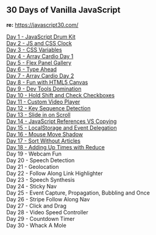## 30 Days of Vanilla JavaScript

**re:** https://javascript30.com/<br />

[Day 1 - JavaScript Drum Kit](https://wattmalsh.com/30/1)<br />
[Day 2 - JS and CSS Clock](https://wattmalsh.com/30/2)<br />
[Day 3 - CSS Variables](https://wattmalsh.com/30/3)<br />
[Day 4 - Array Cardio Day 1](https://wattmalsh.com/30/4)<br />
[Day 5 - Flex Panel Gallery](https://wattmalsh.com/30/5)<br />
[Day 6 - Type Ahead](https://wattmalsh.com/30/6)<br />
[Day 7 - Array Cardio Day 2](https://wattmalsh.com/30/7)<br />
[Day 8 - Fun with HTML5 Canvas](https://wattmalsh.com/30/8)<br />
[Day 9 - Dev Tools Domination](https://wattmalsh.com/30/9)<br />
[Day 10 - Hold Shift and Check Checkboxes](https://wattmalsh.com/30/10)<br />
[Day 11 - Custom Video Player](https://wattmalsh.com/30/11)<br />
[Day 12 - Key Sequence Detection](https://wattmalsh.com/30/12)<br />
[Day 13 - Slide in on Scroll](https://wattmalsh.com/30/13)<br />
[Day 14 - JavaScript References VS Copying](https://wattmalsh.com/30/14)<br />
[Day 15 - LocalStorage and Event Delegation](https://wattmalsh.com/30/15)<br />
[Day 16 - Mouse Move Shadow](https://wattmalsh.com/30/16)<br />
[Day 17 - Sort Without Articles](https://wattmalsh.com/30/17)<br />
[Day 18 - Adding Up Times with Reduce](https://wattmalsh.com/30/18)<br />
Day 19 - Webcam Fun<br />
Day 20 - Speech Detection<br />
Day 21 - Geolocation<br />
Day 22 - Follow Along Link Highlighter<br />
Day 23 - Speech Synthesis<br />
Day 24 - Sticky Nav<br />
Day 25 - Event Capture, Propagation, Bubbling and Once<br />
Day 26 - Stripe Follow Along Nav<br />
Day 27 - Click and Drag<br />
Day 28 - Video Speed Controller<br />
Day 29 - Countdown Timer<br />
Day 30 - Whack A Mole<br />
